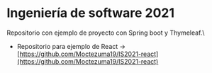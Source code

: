 # Ingeniería de software 2021

Repositorio con ejemplo de proyecto con Spring boot y Thymeleaf.\
* Repositorio para ejemplo de React -> [https://github.com/Moctezuma19/IS2021-react](https://github.com/Moctezuma19/IS2021-react)
